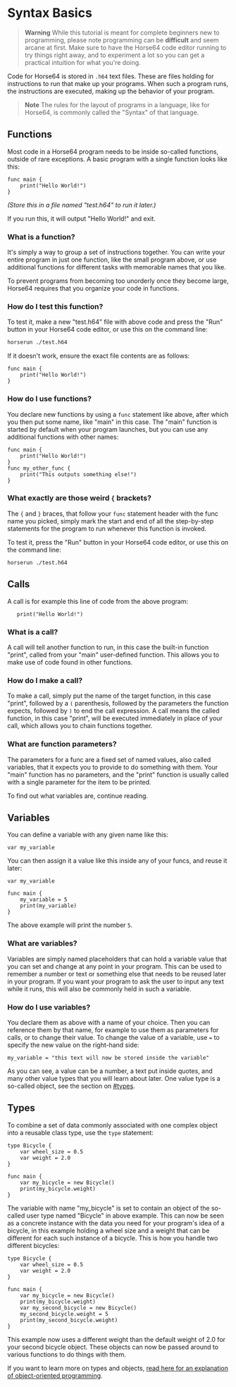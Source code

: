 
<!-- For license of this file, see LICENSE.md in the base dir. -->

Syntax Basics
=============

> **Warning**
  While this tutorial is meant for complete beginners
  new to programming, please note programming can be **difficult**
  and seem arcane at first. Make sure to have the Horse64 code
  editor running to try things right away, and to experiment a lot
  so you can get a practical intuition for what you're doing.

Code for Horse64 is stored in `.h64` text files. These are files
holding for instructions to run that make up your programs.
When such a program runs, the instructions are executed,
making up the behavior of your program.

> **Note**
  The rules for the layout of programs in a language, like
  for Horse64, is commonly called the "Syntax" of that language.


Functions
---------

Most code in a Horse64 program needs to be inside
so-called functions, outside of rare exceptions.
A basic program with a single function looks like this:

```Horse64
func main {
    print("Hello World!")
}
```
*(Store this in a file named "test.h64" to run it later.)*

If you run this, it will output "Hello World!" and exit.

### What is a function?

It's simply a way to group
a set of instructions together. You can write your entire
program in just one function, like the small program above,
or use additional functions for different tasks with
memorable names that you like.

To prevent programs
from becoming too unorderly once they become large,
Horse64 requires that you organize your code in functions.

### How do I test this function?

To test it, make a new "test.h64" file with above code and
press the "Run" button in your Horse64 code editor,
or use this on the command line:

```bash
horserun ./test.h64
```

If it doesn't work, ensure the exact file contents are as follows:
```Horse64
func main {
    print("Hello World!")
}
```

### How do I use functions?

You declare new functions by using a `func` statement
like above, after which you then put some name, like
"main" in this case. The "main" function is started by
default when your program launches, but you can use any
additional functions with other names:

```
func main {
    print("Hello World!")
}
func my_other_func {
    print("This outputs something else!")
}
```

### What exactly are those weird `{` brackets?

The `{` and `}` braces, that follow your `func` statement
header with the func name you picked, simply mark the start
and end of all the step-by-step statements for the program
to run whenever this function is invoked.

To test it, press the "Run" button in your Horse64 code editor,
or use this on the command line:
```Horse64
horserun ./test.h64
```


Calls
-----

A call is for example this line of code from the above program:

```Horse64
   print("Hello World!")
```

### What is a call?

A call will tell another function to run, in this case the built-in
function "print", called from your "main" user-defined function.
This allows you to make use of code found in other functions.

### How do I make a call?

To make a call, simply put the name of the target function, in
this case "print", followed by a `(` parenthesis, followed by
the parameters the function expects, followed by `)` to end the
call expression. A call means the called function, in this case
"print", will be executed immediately in place of your call, which
allows you to chain functions together.

### What are function parameters?

The parameters for a func are a fixed set of named values,
also called variables, that it expects you to provide to do
something with them. Your "main" function has no parameters,
and the "print" function is usually called with a single
parameter for the item to be printed.

To find out what variables are, continue reading.

Variables
---------

You can define a variable with any given name like this:
```
var my_variable
```
You can then assign it a value like this inside any of
your funcs, and reuse it later:

```
var my_variable

func main {
    my_variable = 5
    print(my_variable)
}
```

The above example will print the number `5`.

### What are variables?

Variables are simply named placeholders that can hold a
variable value that you can set and change at any point
in your program. This can be used to remember a number or
text or something else that needs to be reused later in
your program. If you want your program to ask the user
to input any text while it runs, this will also be commonly
held in such a variable.

### How do I use variables?

You declare them as above with a name of your choice.
Then you can reference them by that name, for example
to use them as parameters for calls, or to change their
value. To change the value of a variable, use `=` to
specify the new value on the right-hand side:

```
my_variable = "this text will now be stored inside the variable"
```

As you can see, a value can be a number, a text put
inside quotes, and many other value types that you
will learn about later. One value type is a
so-called object, see the section on [#types](types).


Types
-----

To combine a set of data commonly associated with one complex
object into a reusable class type, use the `type` statement:

```
type Bicycle {
    var wheel_size = 0.5
    var weight = 2.0
}

func main {
    var my_bicycle = new Bicycle()
    print(my_bicycle.weight)
}
```

The variable with name "my_bicycle" is set to contain an object of
the so-called user type named "Bicycle" in above example. This
can now be seen as a concrete instance with the data you need
for your program's idea of a bicycle, in this example holding a
wheel size and a weight that can be different for each such
instance of a bicycle. This is how you handle two different
bicycles:

```
type Bicycle {
    var wheel_size = 0.5
    var weight = 2.0
}

func main {
    var my_bicycle = new Bicycle()
    print(my_bicycle.weight)
    var my_second_bicycle = new Bicycle()
    my_second_bicycle.weight = 5
    print(my_second_bicycle.weight)
}
```

This example now uses a different weight than the default weight
of 2.0 for your second bicycle object. These objects can now
be passed around to various functions to do things with
them.

If you want to learn more on types and objects, [read here
for an explanation of object-oriented
programming](/docs/OOP.md).


